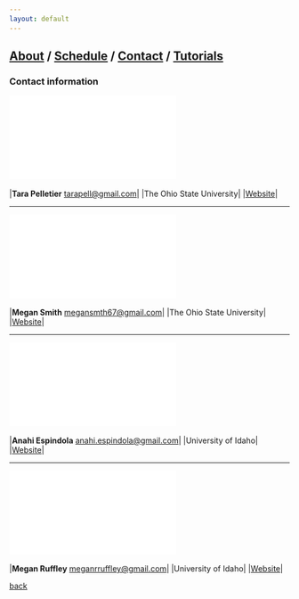 ```yaml
---
layout: default
---
```

## [About](index.md) / [Schedule](./Schedule.html) / [Contact](./Contact.html) / [Tutorials](./Tutorials.html)

### Contact information

![Tara](./assets/img/Tara.pdf)

|**Tara Pelletier** tarapell@gmail.com| |The Ohio State University|  |[Website](https://sites.google.com/site/taraapelletier/)|
* * *


![Megan1](./assets/img/Megan1.pdf)

|**Megan Smith** megansmth67@gmail.com| |The Ohio State University|
|[Website](https://carstenslab.osu.edu/people.html)|
* * *


![Anahi](./assets/img/Anahi.pdf)

|**Anahi Espindola** anahi.espindola@gmail.com|
|University of Idaho| |[Website](http://anahiespindola.github.io/about-me.html)|
* * *


![Megan0](./assets/img/Megan0.pdf)

|**Megan Ruffley** meganrruffley@gmail.com|
|University of Idaho| |[Website](https://meganruffley.weebly.com)|

[back](./)
